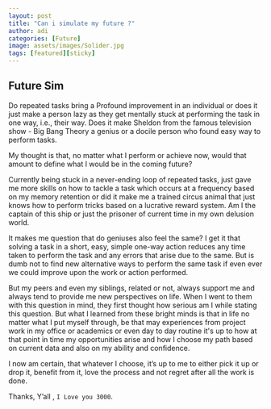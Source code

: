 ```yaml
---
layout: post
title: "Can i simulate my future ?"
author: adi
categories: [Future]
image: assets/images/Solider.jpg
tags: [featured][sticky]
---
```


## Future Sim

Do repeated tasks bring a Profound improvement in an individual or does it just make a person lazy as they get mentally stuck at performing the task in one way, i.e., their way. Does it make Sheldon from the famous television show - Big Bang Theory a genius or a docile person who found easy way to perform tasks.

My thought is that, no matter what I perform or achieve now, would that amount to define what I would be in the coming future?

Currently being stuck in a never-ending loop of repeated tasks, just gave me more skills on how to tackle a task which occurs at a frequency based on my memory retention or did it make me a trained circus animal that just knows how to perform tricks based on a lucrative reward system. Am I the captain of this ship or just the prisoner of current time in my own delusion world.

It makes me question that do geniuses also feel the same? I get it that solving a task in a short, easy, simple one-way action reduces any time taken to perform the task and any errors that arise due to the same. But is dumb not to find new alternative ways to perform the same task if even ever we could improve upon the work or action performed.

But my peers and even my siblings, related or not, always support me and always tend to provide me new perspectives on life. When I went to them with this question in mind, they first thought how serious am I while stating this question. But what I learned from these bright minds is that in life no matter what I put myself through, be that may experiences from project work in my office or academics or even day to day routine it's up to how at that point in time my opportunities arise and how I choose my path based on current data and also on my ability and confidence.

I now am certain, that whatever I choose, it’s up to me to either pick it up or drop it, benefit from it, love the process and not regret after all the work is done.

Thanks, Y’all , `I Love you 3000`.
